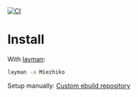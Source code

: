 [![CI](https://github.com/Miezhiko/Overlay/actions/workflows/repoman.yml/badge.svg)](https://github.com/Miezhiko/Overlay/actions/workflows/repoman.yml)

# Install

With [layman](https://wiki.gentoo.org/wiki/Layman):

```sh
layman -a Miezhiko
```

Setup manually: [Custom ebuild repository](https://wiki.gentoo.org/wiki/Custom_ebuild_repository)
